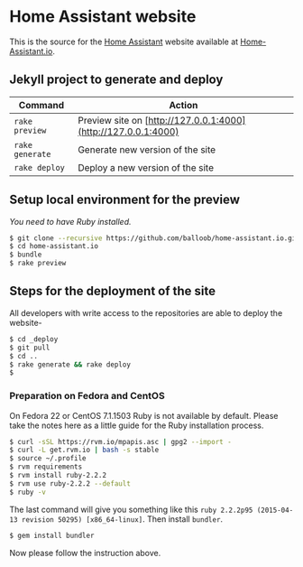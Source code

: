 # Home Assistant website

This is the source for the [Home Assistant](https://github.com/balloob/home-assistant) website available at [Home-Assistant.io](https://home-assistant.io).

## Jekyll project to generate and deploy 

| Command | Action |
|---|---|
| `rake preview` | Preview site on [http://127.0.0.1:4000](http://127.0.0.1:4000)
| `rake generate` | Generate new version of the site
| `rake deploy` | Deploy a new version of the site

## Setup local environment for the preview

_You need to have Ruby installed._

```bash
$ git clone --recursive https://github.com/balloob/home-assistant.io.git
$ cd home-assistant.io
$ bundle
$ rake preview
```

## Steps for the deployment of the site 

All developers with write access to the repositories are able to deploy the website-

```bash
$ cd _deploy
$ git pull
$ cd ..
$ rake generate && rake deploy
$ 
```

### Preparation on Fedora and CentOS
On Fedora 22 or CentOS 7.1.1503 Ruby is not available by default. Please take the notes here as a little guide for the Ruby installation process. 

```bash
$ curl -sSL https://rvm.io/mpapis.asc | gpg2 --import -
$ curl -L get.rvm.io | bash -s stable
$ source ~/.profile
$ rvm requirements
$ rvm install ruby-2.2.2
$ rvm use ruby-2.2.2 --default
$ ruby -v
```

The last command will give you something like this `ruby 2.2.2p95 (2015-04-13 revision 50295) [x86_64-linux]`. Then install `bundler`.

```bash
$ gem install bundler
```

Now please follow the instruction above.
